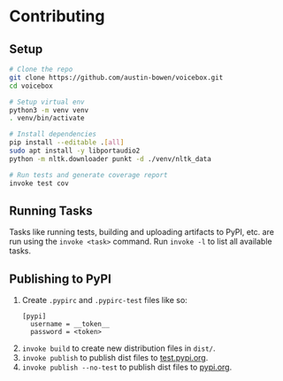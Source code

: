 # Contributing

## Setup

```bash
# Clone the repo
git clone https://github.com/austin-bowen/voicebox.git
cd voicebox

# Setup virtual env
python3 -m venv venv
. venv/bin/activate

# Install dependencies
pip install --editable .[all]
sudo apt install -y libportaudio2
python -m nltk.downloader punkt -d ./venv/nltk_data

# Run tests and generate coverage report
invoke test cov
```

## Running Tasks

Tasks like running tests, building and uploading artifacts to PyPI, etc.
are run using the `invoke <task>` command. Run `invoke -l` to list all
available tasks.

## Publishing to PyPI

1. Create `.pypirc` and `.pypirc-test` files like so:
   ```
   [pypi]
     username = __token__
     password = <token>
   ```
2. `invoke build` to create new distribution files in `dist/`.
3. `invoke publish` to publish dist files to [test.pypi.org](https://test.pypi.org).
4. `invoke publish --no-test` to publish dist files to [pypi.org](https://pypi.org).
